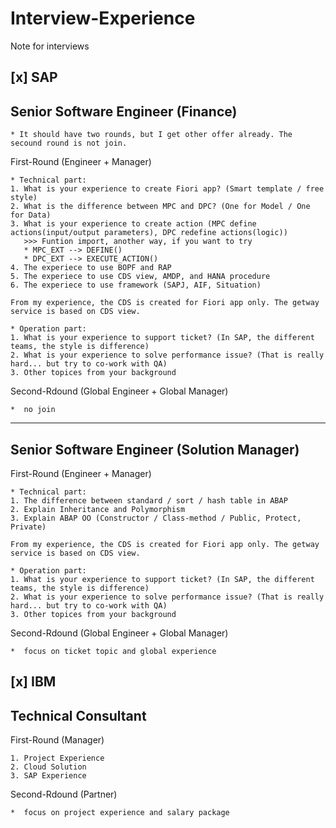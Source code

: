 # Interview-Experience
Note for interviews

##  [x] SAP 
## Senior Software Engineer (Finance)
    * It should have two rounds, but I get other offer already. The secound round is not join.
    
First-Round (Engineer + Manager)

    * Technical part:
    1. What is your experience to create Fiori app? (Smart template / free style)
    2. What is the difference between MPC and DPC? (One for Model / One for Data)
    3. What is your experience to create action (MPC define actions(input/output parameters), DPC redefine actions(logic)) 
       >>> Funtion import, another way, if you want to try
       * MPC_EXT --> DEFINE()
       * DPC_EXT --> EXECUTE_ACTION()
    4. The experiece to use BOPF and RAP
    5. The experiece to use CDS view, AMDP, and HANA procedure
    6. The experiece to use framework (SAPJ, AIF, Situation)
    
    From my experience, the CDS is created for Fiori app only. The getway service is based on CDS view.
    
    * Operation part:
    1. What is your experience to support ticket? (In SAP, the different teams, the style is difference)
    2. What is your experience to solve performance issue? (That is really hard... but try to co-work with QA)
    3. Other topices from your background
    
Second-Rdound (Global Engineer + Global Manager)

    *  no join
    
---
## Senior Software Engineer (Solution Manager)
First-Round (Engineer + Manager)

    * Technical part:
    1. The difference between standard / sort / hash table in ABAP
    2. Explain Inheritance and Polymorphism
    3. Explain ABAP OO (Constructor / Class-method / Public, Protect, Private)
    
    From my experience, the CDS is created for Fiori app only. The getway service is based on CDS view.
    
    * Operation part:
    1. What is your experience to support ticket? (In SAP, the different teams, the style is difference)
    2. What is your experience to solve performance issue? (That is really hard... but try to co-work with QA)
    3. Other topices from your background
    
Second-Rdound (Global Engineer + Global Manager)

    *  focus on ticket topic and global experience
    
##  [x] IBM
##  Technical Consultant
First-Round (Manager)

    1. Project Experience
    2. Cloud Solution
    3. SAP Experience
    
    
Second-Rdound (Partner)

    *  focus on project experience and salary package
